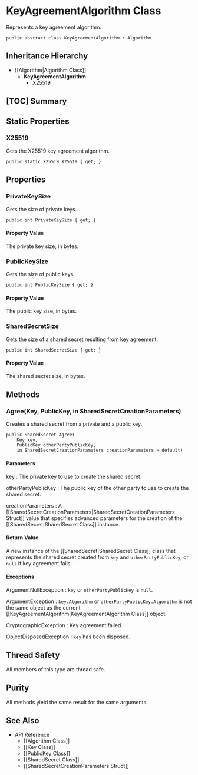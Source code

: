# KeyAgreementAlgorithm Class

Represents a key agreement algorithm.

    public abstract class KeyAgreementAlgorithm : Algorithm


## Inheritance Hierarchy

* [[Algorithm|Algorithm Class]]
    * **KeyAgreementAlgorithm**
        * X25519


## [TOC] Summary


## Static Properties


### X25519

Gets the X25519 key agreement algorithm.

    public static X25519 X25519 { get; }


## Properties


### PrivateKeySize

Gets the size of private keys.

    public int PrivateKeySize { get; }

#### Property Value

The private key size, in bytes.


### PublicKeySize

Gets the size of public keys.

    public int PublicKeySize { get; }

#### Property Value

The public key size, in bytes.


### SharedSecretSize

Gets the size of a shared secret resulting from key agreement.

    public int SharedSecretSize { get; }

#### Property Value

The shared secret size, in bytes.


## Methods


### Agree(Key, PublicKey, in SharedSecretCreationParameters)

Creates a shared secret from a private and a public key.

    public SharedSecret Agree(
        Key key,
        PublicKey otherPartyPublicKey,
        in SharedSecretCreationParameters creationParameters = default)

#### Parameters

key
: The private key to use to create the shared secret.

otherPartyPublicKey
: The public key of the other party to use to create the shared secret.

creationParameters
: A [[SharedSecretCreationParameters|SharedSecretCreationParameters Struct]]
    value that specifies advanced parameters for the creation of the
    [[SharedSecret|SharedSecret Class]] instance.

#### Return Value

A new instance of the [[SharedSecret|SharedSecret Class]] class that represents
the shared secret created from `key` and `otherPartyPublicKey`, or `null` if key
agreement fails.

#### Exceptions

ArgumentNullException
: `key` or `otherPartyPublicKey` is `null`.

ArgumentException
: `key.Algorithm` or `otherPartyPublicKey.Algorithm` is not the same object as
    the current [[KeyAgreementAlgorithm|KeyAgreementAlgorithm Class]] object.

CryptographicException
: Key agreement failed.

ObjectDisposedException
: `key` has been disposed.


## Thread Safety

All members of this type are thread safe.


## Purity

All methods yield the same result for the same arguments.


## See Also

* API Reference
    * [[Algorithm Class]]
    * [[Key Class]]
    * [[PublicKey Class]]
    * [[SharedSecret Class]]
    * [[SharedSecretCreationParameters Struct]]

